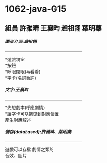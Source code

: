 # 1062-java-G15
組員 許雅晴 王襄畇 趙祖翎 葉明蓁
-
<h5>圖形介面:趙祖翎</h5><hr width=50%>
*遊戲視窗<br>
*按鈕<br>
*睜眼閉眼(再看看)<br>
*字卡(名詞動詞)<br>
<h5>文字:王襄畇</h5><hr width=50%>
*先想劇本(呼應劇情)<br>
*讓字卡可以拖曳到對應位置<br>
 產生對應敘述<br>
<h5>儲存(databased):許雅晴、葉明蓁</h5><hr width=50%>
遊戲可以存檔 劇情之類的<br>
音效、圖片<br>

